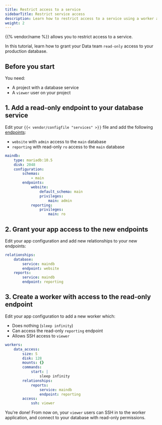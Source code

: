 ```yaml
---
title: Restrict access to a service
sidebarTitle: Restrict service access
description: Learn how to restrict access to a service using a worker and additional endpoints to the service.
weight: 2
---
```


{{% vendor/name %}} allows you to restrict access to a service.

In this tutorial, learn how to grant your Data team `read-only` access to your production database.

## Before you start

You need:

*   A project with a database service
*   A `viewer` user on your project

## 1. Add a read-only endpoint to your database service

Edit your `{{< vendor/configfile "services" >}}` file and add the following [endpoints](/add-services/mysql/_index.md#define-permissions):

*   `website` with `admin` access to the `main` database
*   `reporting` with read-only `ro` access to the `main` database

```yaml {configFile="services"}
maindb:
    type: mariadb:10.5
    disk: 2048
    configuration:
        schemas:
            - main
        endpoints:
            website:
                default_schema: main
                privileges:
                    main: admin
            reporting:
                privileges:
                    main: ro
```

## 2. Grant your app access to the new endpoints

Edit your app configuration and add new relationships to your new endpoints:

```yaml {configFile="app"}
relationships:
    database: 
        service: maindb
        endpoint: website
    reports:
        service: maindb
        endpoint: reporting
```

## 3. Create a worker with access to the read-only endpoint

Edit your app configuration to add a new worker which:

*   Does nothing (`sleep infinity`)
*   Can access the read-only `reporting` endpoint
*   Allows SSH access to `viewer`

```yaml {configFile="app"}
workers:
    data_access:
        size: S
        disk: 128
        mounts: {}
        commands:
            start: |
                sleep infinity
        relationships:
            reports:
                service: maindb
                endpoint: reporting
        access:
            ssh: viewer
```

You're done!
From now on, your `viewer` users can SSH in to the worker application,
and connect to your database with read-only permissions.
